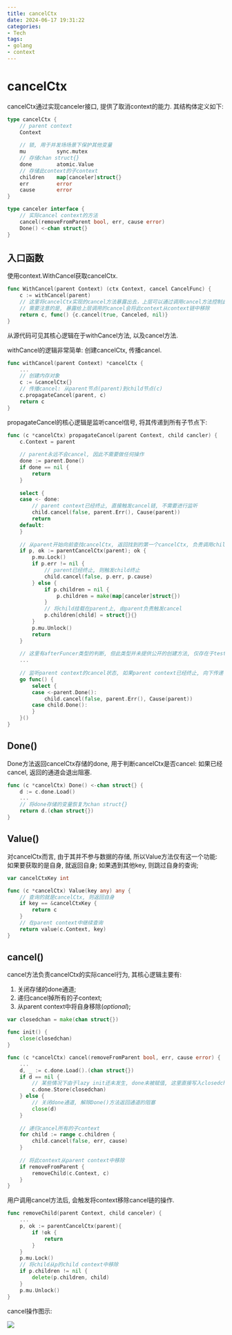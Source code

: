 ```yaml
---
title: cancelCtx
date: 2024-06-17 19:31:22
categories:
- Tech
tags:
- golang
- context
---
```


# cancelCtx

cancelCtx通过实现canceler接口, 提供了取消context的能力. 其结构体定义如下:

```go
type cancelCtx {
    // parent context
    Context
    
    // 锁, 用于并发场场景下保护其他变量
    mu			sync.mutex
    // 存储chan struct{}
    done		atomic.Value
    // 存储此context的子context
    children	map[canceler]struct{}
    err 		error
    cause		error
}

type canceler interface {
    // 实际cancel context的方法
    cancel(removeFromParent bool, err, cause error)
    Done() <-chan struct{}
}
```

## 入口函数

使用context.WithCancel获取cancelCtx.

```go
func WithCancel(parent Context) (ctx Context, cancel CancelFunc) {
    c := withCancel(parent)
    // 这里将cancelCtx实现的cancel方法暴露出去，上层可以通过调用cancel方法控制此context的生命周期
    // 需要注意的是, 暴露给上层调用的cancel会将此context从context链中移除
    return c, func() {c.cancel(true, Canceled, nil)}
}
```

从源代码可见其核心逻辑在于withCancel方法, 以及cancel方法.

withCancel的逻辑非常简单: 创建cancelCtx, 传播cancel.

```go
func withCancel(parent Context) *cancelCtx {
    ...
    // 创建内存对象
    c := &cancelCtx{}
    // 传播cancel: 从parent节点(parent)到child节点(c)
    c.propagateCancel(parent, c)
    return c
}
```

propagateCancel的核心逻辑是监听cancel信号, 将其传递到所有子节点下:

```go
func (c *cancelCtx) propagateCancel(parent Context, child cancler) {
    c.Context = parent
    
    // parent永远不会cancel, 因此不需要做任何操作
    done := parent.Done()
    if done == nil {
        return
    }
    
    select {
    case <- done:
        // parent context已经终止, 直接触发cancel链, 不需要进行监听
        child.cancel(false, parent.Err(), Cause(parent))
        return
    default:
    }
    
    // 从parent开始向前查找cancelCtx, 返回找到的第一个cancelCtx, 负责调用child的cancel, 只需要将child挂载在children中
    if p, ok := parentCancelCtx(parent); ok {
        p.mu.Lock()
        if p.err != nil {
            // parent已经终止, 则触发child终止
            child.cancel(false, p.err, p.cause)
        } else {
            if p.children = nil {
                p.children = make(map[canceler]struct{})
            }
            // 将child挂载在parent上, 由parent负责触发cancel
            p.children[child] = struct{}{}
        }
        p.mu.Unlock()
        return
    }
    
    // 这里有afterFuncer类型的判断, 但此类型并未提供公开的创建方法, 仅存在于test中, 因此跳过介绍
    ...
    
    // 监听parent context的cancel状态, 如果parent context已经终止, 向下传递
    go func() {
        select {
        case <-parent.Done():
            child.cancel(false, parent.Err(), Cause(parent))
        case child.Done():
        }
    }()
}


```

## Done()

Done方法返回cancelCtx存储的done, 用于判断cancelCtx是否cancel: 如果已经cancel, 返回的通道会退出阻塞.

```go
func (c *cancelCtx) Done() <-chan struct{} {
    d := c.done.Load()
    ...
    // 将done存储的变量恢复为chan struct{}
    return d.(chan struct{})
}
```

## Value()

对cancelCtx而言, 由于其并不参与数据的存储, 所以Value方法仅有这一个功能: 如果要获取的是自身, 就返回自身; 如果遇到其他key, 则跳过自身的查询;

```go
var cancelCtxKey int

func (c *cancelCtx) Value(key any) any {
    // 查询的就是cancelCtx, 则返回自身
    if key == &cancelCtxKey {
        return c
    }
    // 在parent context中继续查询
    return value(c.Context, key)
} 
```

## cancel()

cancel方法负责cancelCtx的实际cancel行为, 其核心逻辑主要有:

1. 关闭存储的done通道;
2. 递归cancel掉所有的子context;
3. 从parent context中将自身移除(*optional*);

```go
var closedchan = make(chan struct{})

func init() {
    close(closedchan)
}

func (c *cancelCtx) cancel(removeFromParent bool, err, cause error) {
    ...
    d, _ := c.done.Load().(chan struct{})
    if d == nil {
        // 某些情况下由于lazy init还未发生, done未被赋值, 这里直接写入closedchan
        c.done.Store(closedchan)
    } else {
        // 关闭done通道, 解除Done()方法返回通道的阻塞
        close(d)
    }
    
    // 递归cancel所有的子context
    for child := range c.children {
        child.cancel(false, err, cause)
    }
    
    // 将此context从parent context中移除
    if removeFromParent {
        removeChild(c.Context, c)
    }
}
```
用户调用cancel方法后, 会触发将context移除cancel链的操作.

```go
func removeChild(parent Context, child canceler) {
    ...
    p, ok := parentCancelCtx(parent){
        if !ok {
            return
        }
    }
    p.mu.Lock()
    // 将child从p的child context中移除
    if p.children != nil {
        delete(p.children, child)
    }
    p.mu.Unlock()
}
```

cancel操作图示:

![](cancelCtx_cancel.drawio.png)
